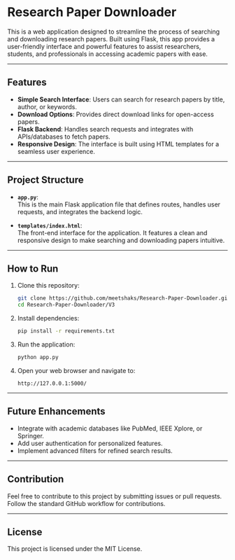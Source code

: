 
# Research Paper Downloader

This is a web application designed to streamline the process of searching and downloading research papers. Built using Flask, this app provides a user-friendly interface and powerful features to assist researchers, students, and professionals in accessing academic papers with ease.

---

## Features

- **Simple Search Interface**: Users can search for research papers by title, author, or keywords.
- **Download Options**: Provides direct download links for open-access papers.
- **Flask Backend**: Handles search requests and integrates with APIs/databases to fetch papers.
- **Responsive Design**: The interface is built using HTML templates for a seamless user experience.

---

## Project Structure

- **`app.py`**:  
  This is the main Flask application file that defines routes, handles user requests, and integrates the backend logic.

- **`templates/index.html`**:  
  The front-end interface for the application. It features a clean and responsive design to make searching and downloading papers intuitive.

---

## How to Run

1. Clone this repository:
   ```bash
   git clone https://github.com/meetshaks/Research-Paper-Downloader.git
   cd Research-Paper-Downloader/V3
   ```

2. Install dependencies:
   ```bash
   pip install -r requirements.txt
   ```

3. Run the application:
   ```bash
   python app.py
   ```

4. Open your web browser and navigate to:
   ```
   http://127.0.0.1:5000/
   ```

---

## Future Enhancements

- Integrate with academic databases like PubMed, IEEE Xplore, or Springer.
- Add user authentication for personalized features.
- Implement advanced filters for refined search results.

---

## Contribution

Feel free to contribute to this project by submitting issues or pull requests. Follow the standard GitHub workflow for contributions.

---

## License

This project is licensed under the MIT License.

